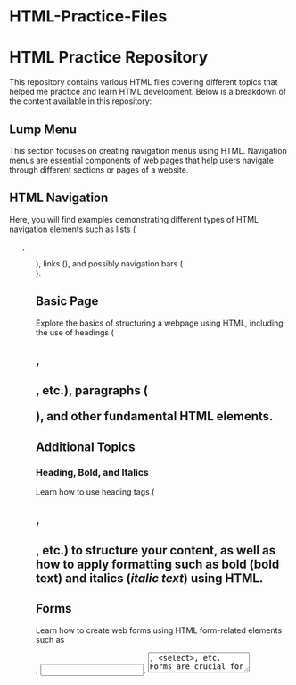 # HTML-Practice-Files
# HTML Practice Repository

This repository contains various HTML files covering different topics that helped me practice and learn HTML development. Below is a breakdown of the content available in this repository:


## Lump Menu
This section focuses on creating navigation menus using HTML. Navigation menus are essential components of web pages that help users navigate through different sections or pages of a website.

## HTML Navigation
Here, you will find examples demonstrating different types of HTML navigation elements such as lists (<ul>, <ol>), links (<a>), and possibly navigation bars (<nav>).

## Basic Page
Explore the basics of structuring a webpage using HTML, including the use of headings (<h1>, <h2>, etc.), paragraphs (<p>), and other fundamental HTML elements.

## Additional Topics
### Heading, Bold, and Italics
Learn how to use heading tags (<h1>, <h2>, etc.) to structure your content, as well as how to apply formatting such as bold (**bold text**) and italics (*italic text*) using HTML.

## Forms
Learn how to create web forms using HTML form-related elements such as <form>, <input>, <textarea>, <select>, etc. Forms are crucial for user interaction on websites, allowing users to input data or make selections.

## Anchor Tags
Discover how to use anchor tags (<a>) to create hyperlinks in HTML. Examples may include linking to external pages or specific sections within a page.

## Images
Explore the use of images in HTML, including the <img> tag to embed images into web pages. Learn how to specify image sources, set alternate text, and adjust image dimensions.

